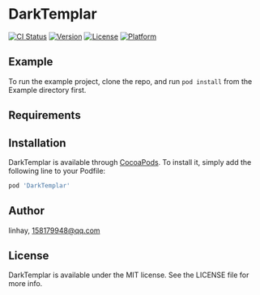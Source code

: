 # DarkTemplar

[![CI Status](https://img.shields.io/travis/linhay/DarkTemplar.svg?style=flat)](https://travis-ci.org/linhay/DarkTemplar)
[![Version](https://img.shields.io/cocoapods/v/DarkTemplar.svg?style=flat)](https://cocoapods.org/pods/DarkTemplar)
[![License](https://img.shields.io/cocoapods/l/DarkTemplar.svg?style=flat)](https://cocoapods.org/pods/DarkTemplar)
[![Platform](https://img.shields.io/cocoapods/p/DarkTemplar.svg?style=flat)](https://cocoapods.org/pods/DarkTemplar)

## Example

To run the example project, clone the repo, and run `pod install` from the Example directory first.

## Requirements

## Installation

DarkTemplar is available through [CocoaPods](https://cocoapods.org). To install
it, simply add the following line to your Podfile:

```ruby
pod 'DarkTemplar'
```

## Author

linhay, 158179948@qq.com

## License

DarkTemplar is available under the MIT license. See the LICENSE file for more info.
